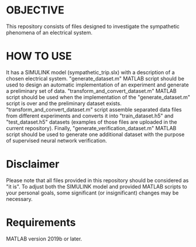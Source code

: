# OBJECTIVE

This repository consists of files designed to investigate the sympathetic phenomena of an electrical system. 

# HOW TO USE

It has a SIMULINK model (sympathetic_trip.slx) with a description of a chosen electrical system. "generate_dataset.m" MATLAB script should be used to design an automatic implementation of an experiment and generate a preliminary set of data. "transform_and_convert_dataset.m" MATLAB script should be used when the implementation of the "generate_dataset.m" script is over and the preliminary dataset exists. "transform_and_convert_dataset.m" script assemble separated data files from different experiments and converts it into "train_dataset.h5" and "test_dataset.h5" datasets (examples of those files are uploaded in the current repository). Finally, "generate_verification_dataset.m" MATLAB script should be used to generate one additional dataset with the purpose of supervised neural network verification.

# Disclaimer
Please note that all files provided in this repository should be considered as "it is". To adjust both the SIMULINK model and provided MATLAB scripts to your personal goals, some significant (or insignificant) changes may be necessary.

# Requirements
MATLAB version 2019b or later.
